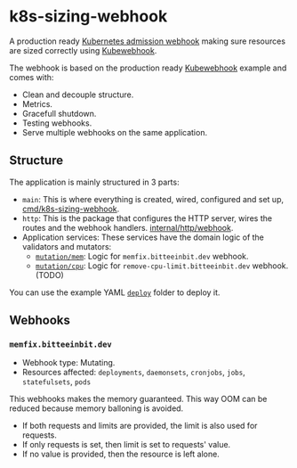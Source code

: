 # k8s-sizing-webhook

A production ready [Kubernetes admission webhook][k8s-admission-webhooks] making sure resources are sized correctly using [Kubewebhook].

The webhook is based on the production ready [Kubewebhook] example and comes with:

- Clean and decouple structure.
- Metrics.
- Gracefull shutdown.
- Testing webhooks.
- Serve multiple webhooks on the same application.

## Structure

The application is mainly structured in 3 parts:

- `main`: This is where everything is created, wired, configured and set up, [cmd/k8s-sizing-webhook](cmd/k8s-sizing-webhook/main.go).
- `http`: This is the package that configures the HTTP server, wires the routes and the webhook handlers. [internal/http/webhook](internal/http/webhook).
- Application services: These services have the domain logic of the validators and mutators:
  - [`mutation/mem`](internal/mutation/mem): Logic for `memfix.bitteeinbit.dev` webhook.
  - [`mutation/cpu`](internal/mutation/cpu): Logic for `remove-cpu-limit.bitteeinbit.dev` webhook. (TODO)

You can use the example YAML [`deploy`](deploy/) folder to deploy it.

## Webhooks

### `memfix.bitteeinbit.dev`

- Webhook type: Mutating.
- Resources affected: `deployments`, `daemonsets`, `cronjobs`, `jobs`, `statefulsets`, `pods`

This webhooks makes the memory guaranteed. This way OOM can be reduced because memory balloning is avoided.

* If both requests and limits are provided, the limit is also used for requests.
* If only requests is set, then limit is set to requests' value.
* If no value is provided, then the resource is left alone.


[k8s-admission-webhooks]: https://kubernetes.io/docs/reference/access-authn-authz/extensible-admission-controllers/
[kubewebhook]: https://github.com/slok/kubewebhook
[servicemonitors]: https://github.com/coreos/prometheus-operator/blob/master/Documentation/api.md#servicemonitor
